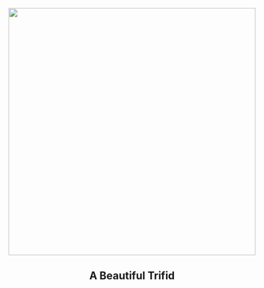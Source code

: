 
<p align="center"><img src="https://apod.nasa.gov/apod/image/2407/TrifidrecortesRGB1024.jpg" width="500" height="500"></p>
<h2 align="center"> A Beautiful Trifid </h2>
